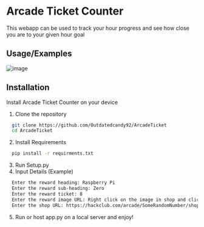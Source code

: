 

# Arcade Ticket Counter

This webapp can be used to track your hour progress and see how close you are to your given hour goal

## Usage/Examples

![image](https://github.com/Outdatedcandy92/ArcadeTicket/assets/138517406/551b65ec-ba39-4cf6-bb16-d29bea6308de)

## Installation

Install Arcade Ticket Counter on your device

1. Clone the repository
```bash
  git clone https://github.com/Outdatedcandy92/ArcadeTicket
  cd ArcadeTicket
```
2. Install Requirements
```bash
  pip install -r requirments.txt
```
3. Run Setup.py  
4. Input Details (Example)
```bash
  Enter the reward heading: Raspberry Pi
  Enter the reward sub-heading: Zero
  Enter the reward ticket: 8
  Enter the reward image URL: Right click on the image in shop and click "copy link"
  Enter the shop URL: https://hackclub.com/arcade/SomeRandomNumber/shop/
```
5. Run or host app.py on a local server and enjoy!